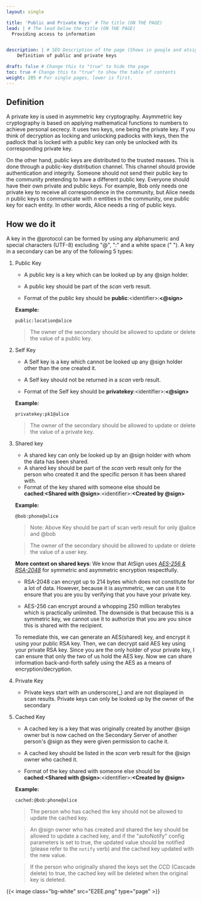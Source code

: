 ```yaml
---
layout: single

title: 'Public and Private Keys' # The title (ON THE PAGE)
lead: | # The lead below the title (ON THE PAGE)
  Providing access to information


description: | # SEO Description of the page (Shows in google and atsign.dev search)
    Definition of public and private keys

draft: false # Change this to "true" to hide the page
toc: true # Change this to "true" to show the table of contents
weight: 205 # For single pages, lower is first.
---
```


## Definition
A private key is used in asymmetric key cryptography. Asymmetric key cryptography is based on applying mathematical functions to numbers to achieve personal secrecy. It uses two keys, one being the private key. If you think of decryption as locking and unlocking padlocks with keys, then the padlock that is locked with a public key can only be unlocked with its corresponding private key.

On the other hand, public keys are distributed to the trusted masses. This is done through a public-key distribution channel. This channel should provide authentication and integrity. Someone should not send their public key to the community pretending to have a different public key. Everyone should have their own private and public keys. For example, Bob only needs one private key to receive all correspondence in the community, but Alice needs *n* public keys to communicate with *n* entities in the community, one public key for each entity. In other words, Alice needs a ring of public keys.

## How we do it

A key in the @protocol can be formed by using any alphanumeric and special characters (UTF-8) excluding "@", ":" and a white space (" "). A key in a secondary can be any of the following 5 types:

1. Public Key

    - A public key is a key which can be looked up by any @sign holder.

    - A public key should be part of the *scan* verb result.

    - Format of the public key should be **public**:\<identifier>:**<@sign>**

    **Example:**    

    ```public:location@alice```

    > The owner of the secondary should be allowed to update or delete the value of a public key.


2. Self Key
        
    - A Self key is a key which cannot be looked up any @sign holder other than the one created it.
    
    - A Self key should not be returned in a *scan* verb result.
    
    - Format of the Self key should be **privatekey**:\<identifier>:**<@sign>**

    **Example:**    

    ```privatekey:pk1@alice```

    > The owner of the secondary should be allowed to update or delete the value of a private key.


3. Shared key
    - A shared key can only be looked up by an @sign holder with whom the data has been shared.
    - A shared key should be part of the *scan* verb result only for the person who created it and the specific person it has been shared with.
    - Format of the key shared with someone else should be   
    **cached**:**<Shared with @sign>**:\<identifier>:**<Created by @sign>**

    **Example:**    

    ```@bob:phone@alice```
    
    > Note: Above Key should be part of scan verb result for only @alice and @bob 

    > The owner of the secondary should be allowed to update or delete the value of a user key.  

    **More context on shared keys**: We know that AtSign uses *[AES-256 & RSA-2048](docs/reference/encryption)* for symmetric and asymmetric encryption respectfully.  
    
    * RSA-2048 can encrypt up to 214 bytes which does not constitute for a lot of data. However, because it is asymmetric, we can use it to ensure that you are you by verifying that you have your private key.

    * AES-256 can encrypt around a whopping 250 million terabytes which is practically unlimited. The downside is that because this is a symmetric key, we cannot use it to authorize that you are you since this is shared with the recipient.

    To remediate this, we can generate an AES(shared) key, and encrypt it using your public RSA key. Then, we can decrypt said AES key using your private RSA key. Since you are the only holder of your private key, I can ensure that only the two of us hold the AES key. Now we can share information back-and-forth safely using the AES as a means of encryption/decryption. 

4. Private Key

    - Private keys start with an underscore(_) and are not displayed in scan results. Private keys can only be looked up by the owner of the secondary


5. Cached Key

    - A cached key is a key that was originally created by another @sign owner but is now cached on the Secondary Server of another person's @sign as they were given permission to cache it. 
    
    - A cached key should be listed in the *scan* verb result for the @sign owner who cached it.

    - Format of the key shared with someone else should be   
    **cached**:**<Shared with @sign>**:\<identifier>:**<Created by @sign>**

    **Example:**    

    ```cached:@bob:phone@alice```

    > The person who has cached the key should not be allowed to update the cached key.

    > An @sign owner who has created and shared the key should be allowed to update a cached key, and if the "autoNotify" config parameters is set to true, the updated value should be notified (please refer to the `notify` verb) and the cached key updated with the new value.

    > If the person who originally shared the keys set the CCD (Cascade delete) to true, the cached key will be deleted when the original key is deleted.   

{{< image class="bg-white" src="E2EE.png" type="page"  >}}


